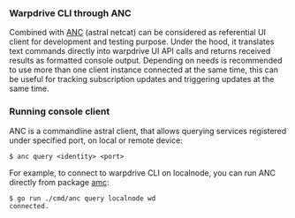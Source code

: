 ### Warpdrive CLI through ANC

Combined with [ANC](../../../cmd/anc/README.md) (astral netcat) can be considered as
referential UI client for development and testing purpose. Under the hood, it translates text commands directly into
warpdrive UI API calls and returns received results as formatted console output. Depending on needs is recommended to
use more than one client instance connected at the same time, this can be useful for tracking subscription updates and
triggering updates at the same time.

### Running console client

ANC is a commandline astral client, that allows querying services registered under specified port, on local or remote
device:

```shell
$ anc query <identity> <port>
```

For example, to connect to warpdrive CLI on localnode, you can run ANC directly from package [amc](../../../cmd/anc):

```shell
$ go run ./cmd/anc query localnode wd
connected.
```